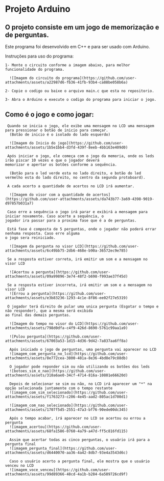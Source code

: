 # Projeto Arduino

##  O projeto consiste em um jogo de memorização e de perguntas.

  Este programa foi desenvolvido em C++ e para ser usado com Arduino. 

  Instruções para uso do programa:

    1- Monte o circuito conforme a imagem abaixo, para melhor funcionalidade do programa.
    
      ![Imagem do circuito do programa](https://github.com/user-attachments/assets/a22987d6-fb36-41fb-93b4-ca88be058b6a)

    2- Copie o codigo ou baixe o arquivo main.c que esta no repositorio.

    3- Abra o Arduino e execute o codigo do programa para iniciar o jogo.


## Como é o jogo e como jogar:

     Quando se inicia o jogo, ele exibe uma mensagem no LCD uma mensagem para pressionar o botão de inicio para começar.
      (Botão de inicio é o isolado do lado esquerdo)
      
      ![Imagem do Inicio do jogo](https://github.com/user-attachments/assets/1b5e1bb4-d3fd-439f-8eeb-4bb163e409d0)

     Após iniciar o jogo, ele começa com o jogo da memoria, onde os leds irão piscar 10 vezes e que o jogador deverá
    memorizar e apertar os botões conforme a sequência. 

      (Botão para o led verde esta no lado direito, e botão do led vermelho esta do lado direito, no centro da segunda protoboard).
      
     A cada acerto a quantidade de acertos no LCD irá aumentar.

      ![Imagem do visor com a quantidade de acertos](https://github.com/user-attachments/assets/da743b77-3a69-4398-9019-d97857b031a7)

     Caso erre a sequência o jogo irá parar e exibirá a mensagem para iniciar novamente. Caso acerte a sequência, o
    jogador ira passar para a proxima fase que é a de perguntas. 
    
     Está fase é composta de 5 perguntas, onde o jogador não poderá errar nenhuma resposta. Caso erre alguma
    o jogo sera reiniciado.

      ![Imagem da pergunta no visor LCD](https://github.com/user-attachments/assets/6c49bb75-2db6-468e-b90a-36572ec9e785)

     Se a resposta estiver correta, irá emitir um som e a mensagem no visor LCD
     
      ![Acertou a pergunta](https://github.com/user-attachments/assets/09a99896-3e74-48f2-b698-f993ae37f45d)

     Se a resposta estiver incorreta, irá emitir um som e a mensagem no visor LCD
      ![Errou a pergunta](https://github.com/user-attachments/assets/e3b83236-1293-4c1e-8f86-ee02f27e5319)

     O jogador terá direito de pular uma unica pergunta (Esgotar o tempo e não responder), que a mesma será exibida
    ao final das demais perguntas.

      ![Imagem do tempo no visor do LCD](https://github.com/user-attachments/assets/798d0dfa-c4f9-426d-8690-5761c99aa1a9)
      
      ![Pulou pergunta](https://github.com/user-attachments/assets/67003a53-1d15-4d36-9d42-7a837aa6ff8a)
      
      Após iniciado o jogo de perguntas, uma pergunta vai aparecer no LCD
      ![imagem_com_pergunta_no_lcd](https://github.com/user-attachments/assets/8e772cea-3800-481a-8e36-4bd8e79c88db)

      O jogador pode reponder sim ou não utilizando os botões dos leds
      ![botoes_sim_e_nao](https://github.com/user-attachments/assets/310a6ae0-34cf-4714-816a-10801e66620d)

      Depois de selecionar se sim ou não, no LCD irá aparecer um "*" na opção selecionada juntamente com o tempo restante
      ![imagem_com_sim_selecionado](https://github.com/user-attachments/assets/f1763273-c206-4e45-aad2-805ac1d700d1)

      ![imagem_com_nao_selecionado](https://github.com/user-attachments/assets/1707f5d5-2551-47a3-bf76-90ede00dc345)

      Após o tempo acabar, irá aparecer no LCD se acertou ou errou a pergunta
      ![imagem_acertou](https://github.com/user-attachments/assets/68fa1586-0760-4a79-a47d-ff5c816fd115)

      Assim que acertar todas as cinco perguntas, o usuário irá para a pergunta final
      ![imagem_pergunta_final](https://github.com/user-attachments/assets/d6440070-aa36-4a42-8db7-93e4a3543d6c)

      Caso o usuário acerto a pergunta final, ele mostra que o usuário venceu no LCD
      ![imagem_voce_venceu](https://github.com/user-attachments/assets/99d89366-48cd-4a1b-b284-6a589726cd9f)


    

      

